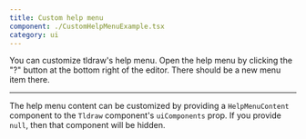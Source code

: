 ```yaml
---
title: Custom help menu
component: ./CustomHelpMenuExample.tsx
category: ui
---
```


You can customize tldraw's help menu. Open the help menu by clicking the "?" button at the bottom right of the editor. There should be a new menu item there.

---

The help menu content can be customized by providing a `HelpMenuContent` component to the `Tldraw` component's `uiComponents` prop. If you provide `null`, then that component will be hidden.
